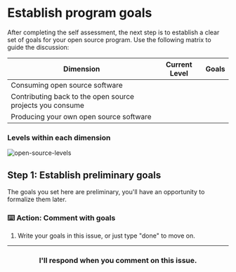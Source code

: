 # Establish program goals

After completing the self assessment, the next step is to establish a clear set of goals for your open source program.  Use the following matrix to guide the discussion:

| Dimension | Current Level | Goals |
| --------- | ----- | ----- |
| Consuming open source software |      |      |
| Contributing back to the open source projects you consume |      |      |
| Producing your own open source software |      |     |

### Levels within each dimension

![open-source-levels](https://user-images.githubusercontent.com/6351798/58223496-1f82f600-7cd7-11e9-9e24-498165aea70c.png)

## Step 1: Establish preliminary goals

The goals you set here are preliminary, you'll have an opportunity to formalize them later. 

### :keyboard: Action: Comment with goals 

1. Write your goals in this issue, or just type "done" to move on. 

<hr>
<h3 align="center">I'll respond when you comment on this issue.</h3>
